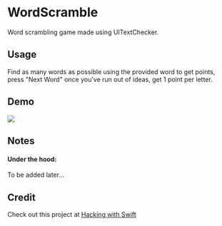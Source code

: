 # WordScramble
Word scrambling game made using UITextChecker. 

## Usage
Find as many words as possible using the provided word to get points, 
press "Next Word" once you've run out of ideas, get 1 point per letter.

## Demo
<img src="https://dendev.net/Demos/WordScrambler.gif"/>

## Notes
#### Under the hood:
To be added later...

## Credit
Check out this project at [Hacking with Swift](https://www.hackingwithswift.com/100/swiftui)

